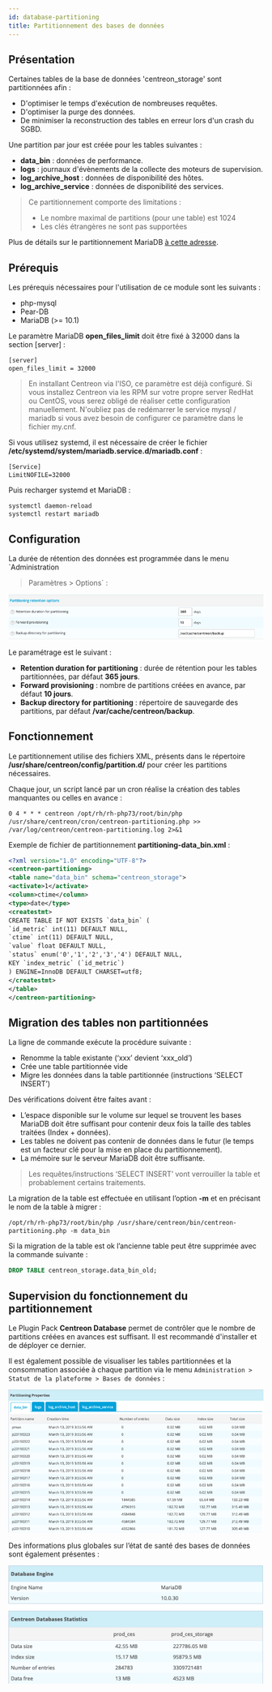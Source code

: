 ```yaml
---
id: database-partitioning
title: Partitionnement des bases de données
---
```


## Présentation

Certaines tables de la base de données 'centreon\_storage' sont partitionnées
afin :

- D'optimiser le temps d'exécution de nombreuses requêtes.
- D'optimiser la purge des données.
- De minimiser la reconstruction des tables en erreur lors d'un crash du SGBD.

Une partition par jour est créée pour les tables suivantes :

- **data\_bin** : données de performance.
- **logs** : journaux d'évènements de la collecte des moteurs de supervision.
- **log\_archive\_host** : données de disponibilité des hôtes.
- **log\_archive\_service** : données de disponibilité des services.

> Ce partitionnement comporte des limitations :
>
> - Le nombre maximal de partitions (pour une table) est 1024
> - Les clés étrangères ne sont pas supportées

Plus de détails sur le partitionnement MariaDB [à cette
adresse](https://mariadb.com/kb/en/library/partitioning-overview/).

## Prérequis

Les prérequis nécessaires pour l'utilisation de ce module sont les suivants :

- php-mysql
- Pear-DB
- MariaDB (\>= 10.1)

Le paramètre MariaDB **open\_files\_limit** doit être fixé à 32000 dans la section
\[server\] :

```text
[server]
open_files_limit = 32000
```

> En installant Centreon via l'ISO, ce paramètre est déjà configuré. Si vous
> installez Centreon via les RPM sur votre propre server RedHat ou CentOS, vous
> serez obligé de réaliser cette configuration manuellement. N'oubliez pas de
> redémarrer le service mysql / mariadb si vous avez besoin de configurer ce
> paramètre dans le fichier my.cnf.

Si vous utilisez systemd, il est nécessaire de créer le fichier
**/etc/systemd/system/mariadb.service.d/mariadb.conf** :

```text
[Service]
LimitNOFILE=32000
```

Puis recharger systemd et MariaDB :

```shell
systemctl daemon-reload
systemctl restart mariadb
```

## Configuration

La durée de rétention des données est programmée dans le menu `Administration
> Paramètres > Options` :

![image](../assets/administration/partitioning-configuration.png)

Le paramétrage est le suivant :

- **Retention duration for partitioning** : durée de rétention pour les tables
partitionnées, par défaut **365 jours**.
- **Forward provisioning** : nombre de partitions créées en avance, par défaut
**10 jours**.
- **Backup directory for partitioning** : répertoire de sauvegarde des
partitions, par défaut **/var/cache/centreon/backup**.

## Fonctionnement

Le partitionnement utilise des fichiers XML, présents dans le répertoire
**/usr/share/centreon/config/partition.d/** pour créer les partitions
nécessaires.

Chaque jour, un script lancé par un cron réalise la création des tables
manquantes ou celles en avance :

```text
0 4 * * * centreon /opt/rh/rh-php73/root/bin/php /usr/share/centreon/cron/centreon-partitioning.php >> /var/log/centreon/centreon-partitioning.log 2>&1
```

Exemple de fichier de partitionnement **partitioning-data\_bin.xml** :

```xml
<?xml version="1.0" encoding="UTF-8"?>
<centreon-partitioning>
<table name="data_bin" schema="centreon_storage">
<activate>1</activate>
<column>ctime</column>
<type>date</type>
<createstmt>
CREATE TABLE IF NOT EXISTS `data_bin` (
`id_metric` int(11) DEFAULT NULL,
`ctime` int(11) DEFAULT NULL,
`value` float DEFAULT NULL,
`status` enum('0','1','2','3','4') DEFAULT NULL,
KEY `index_metric` (`id_metric`)
) ENGINE=InnoDB DEFAULT CHARSET=utf8;
</createstmt>
</table>
</centreon-partitioning>
```

## Migration des tables non partitionnées

La ligne de commande exécute la procédure suivante :

- Renomme la table existante (‘xxx’ devient ‘xxx\_old’)
- Crée une table partitionnée vide
- Migre les données dans la table partitionnée (instructions ‘SELECT INSERT’)

Des vérifications doivent être faites avant :

- L’espace disponible sur le volume sur lequel se trouvent les bases MariaDB
doit être suffisant pour contenir deux fois la taille des tables traitées
(Index + données).
- Les tables ne doivent pas contenir de données dans le futur (le temps est un
facteur clé pour la mise en place du partitionnement).
- La mémoire sur le serveur MariaDB doit être suffisante.

> Les requêtes/instructions ‘SELECT INSERT’ vont verrouiller la table et
> probablement certains traitements.

La migration de la table est effectuée en utilisant l’option **-m** et en
précisant le nom de la table à migrer :

```shell
/opt/rh/rh-php73/root/bin/php /usr/share/centreon/bin/centreon-partitioning.php -m data_bin
```

Si la migration de la table est ok l’ancienne table peut être supprimée avec la
commande suivante :

```sql
DROP TABLE centreon_storage.data_bin_old;
```

## Supervision du fonctionnement du partitionnement

Le Plugin Pack **Centreon Database** permet de contrôler que le nombre de
partitions créées en avances est suffisant. Il est recommandé d'installer et de
déployer ce dernier.

Il est également possible de visualiser les tables partitionnées et la
consommation associée à chaque partition via le menu `Administration > Statut
de la plateforme > Bases de données` :

![image](../assets/administration/partitioning-state.png)

Des informations plus globales sur l’état de santé des bases de données sont
également présentes :

![image](../assets/administration/database-information.png)
